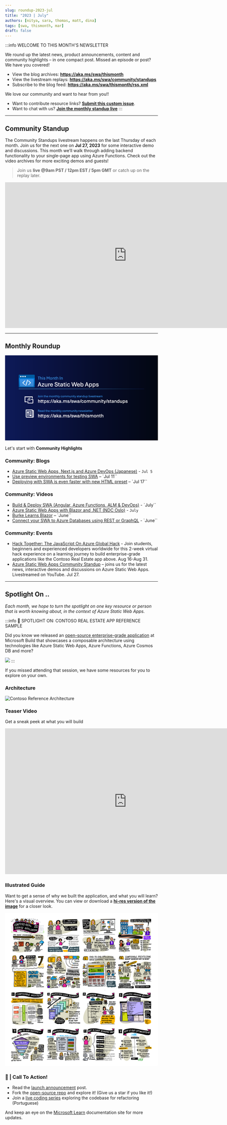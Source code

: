 ```yaml
---
slug: roundup-2023-jul
title: "2023 | July"
authors: [nitya, sara, thomas, matt, dina]
tags: [swa, thismonth, mar]
draft: false
---
```


<head>
  <meta name="twitter:url" content="https://www.azurestaticwebapps.dev/blog/roundup-2023-jul" />
  <meta name="twitter:title" content="This Month in Azure Static Web Apps: Jul 2023" />
  <meta name="twitter:description" content="This Month in @AzureStaticApps - join us and catch up on the latest news, demos, announcements and community content for Azure Static Web Apps!" />
  <meta name="twitter:image" content="https://www.azurestaticwebapps.dev/img/png/roundup/tmis-banner.png" />
  <meta name="twitter:card" content="summary_large_image" />
  <meta name="twitter:creator" content="@nitya" />
  <meta name="twitter:site" content="@AzureStaticApps" /> 
  <link rel="canonical" href="https://techcommunity.microsoft.com/t5/apps-on-azure-blog/this-month-in-azure-static-web-apps-july-2023/ba-p/3883710" />
</head>


:::info WELCOME TO THIS MONTH'S NEWSLETTER

We round up the latest news, product announcements, content and community highlights – in one compact post. Missed an episode or post? We have you covered! 
 - View the blog archives: **https://aka.ms/swa/thismonth**  
 - View the livestream replays: **https://aka.ms/swa/community/standups** 
 - Subscribe to the blog feed: **https://aka.ms/swa/thismonth/rss.xml**

We love our community and want to hear from you!!
 - Want to contribute resource links? [**Submit this custom issue**](https://github.com/staticwebdev/30DaysOfSWA/issues/new?assignees=&labels=ThisMonthIn+-+Community&template=---this-month-in-swa--community-submission.md&title=This+Month+In%3A+Community).
 - Want to chat with us? [**Join the monthly standup live**](https://aka.ms/swa/community/standups)
:::
---

## Community Standup

The Community Standups livestream happens on the last Thursday of each month. Join us for the next one on **Jul 27, 2023** for some interactive demo and discussions. This month we’ll walk through adding backend functionality to your single-page app using Azure Functions. Check out the video archives for more exciting demos and guests! 

> Join us **live @9am PST / 12pm EST / 5pm GMT** or catch up on the replay later.
<iframe width="800" height="480" src="https://www.youtube.com/embed/fZljYaqGPy0" title="Azure Static Web Apps Community Standup - Beyond the frontend with Static Web Apps &amp; Azure Functions" frameborder="0" allowfullscreen></iframe>

---

## Monthly Roundup

![](../../static/img/png/roundup/tmis-links.png)

Let's start with **Community Highlights** 

### Community: Blogs 

- [Azure Static Web Apps, Next.js and Azure DevOps (Japanese)](https://zenn.dev/yusu29/articles/azuredevops_staticapps_next) - `Jul 5`
- [Use preview environments for testing SWA](https://techcommunity.microsoft.com/t5/apps-on-azure-blog/use-preview-environment-for-test-in-static-web-app/ba-p/3870476) – `Jul 11`` 
- [Deploying with SWA is even faster with new HTML preset](https://techcommunity.microsoft.com/t5/educator-developer-blog/deploying-with-azure-static-apps-is-even-faster-with-the-new/ba-p/3872796) – `Jul 17`` 

### Community: Videos

- [Build & Deploy SWA (Angular, Azure Functions, ALM & DevOps)](https://www.youtube.com/watch?v=TNA2T62Xqtc) - `July``
- [Azure Static Web Apps with Blazor and .NET (NDC Oslo)](https://www.youtube.com/watch?v=r3IKpPe36nY) - `July`
- [Burke Learns Blazor](https://www.youtube.com/watch?v=JdlYnylzFqM) – `June``
- [Connect your SWA to Azure Databases using REST or GraphQL](https://www.youtube.com/watch?v=gCrBSSOezSQ) - `June``

### Community: Events

- [Hack Together: The JavaScript On Azure Global Hack](https://developer.microsoft.com/en-us/reactor/series/S-1173/) - Join students, beginners and experienced developers worldwide for this 2-week virtual hack experience on a learning journey to build enterprise-grade applications like the Contoso Real Estate app above. Aug 16-Aug 31. 
- [Azure Static Web Apps Community Standup](https://www.youtube.com/watch?v=fZljYaqGPy0&list=PLI7iePan8aH4AiiQ6UejZ4lxmbK3QX4Dy&index=6) – joins us for the latest news, interactive demos and discussions on Azure Static Web Apps. Livestreamed on YouTube. Jul 27. 

---

## Spotlight On ..

_Each month, we hope to turn the spotlight on one key resource or person that is worth knowing about, in the context of Azure Static Web Apps._

:::info 🌟 SPOTLIGHT ON:  CONTOSO REAL ESTATE APP REFERENCE SAMPLE

Did you know we released an [open-source enterprise-grade application](https://aka.ms/contoso-real-estate-github) at Microsoft Build that showcases a composable architecture using technologies like Azure Static Web Apps, Azure Functions, Azure Cosmos DB and more? 

![](https://techcommunity.microsoft.com/t5/image/serverpage/image-id/472260i73D150FAF1149769/image-size/large?v=v2&px=999)
:::

If you missed attending that session, we have some resources for you to explore on your own.

### Architecture

![Contoso Reference Architecture](https://techcommunity.microsoft.com/t5/image/serverpage/image-id/485315i8026FF8814B1B393/image-size/large?v=v2&px=999)

### Teaser Video
Get a sneak peek at what you will build
<iframe width="800" height="480" src="https://www.youtube.com/embed/GxeENsvwZrI" title="Contoso Real Estate Teaser" frameborder="0" allowfullscreen></iframe>

### Illustrated Guide

Want to get a sense of why we built the application, and what you will learn? Here's a visual overview. You can view or download a [**hi-res version of the image**](https://github.com/SketchTheDocs/cloud-skills/blob/main/gallery/MSBuild-2023-ContosoRealEstate.png) for a closer look. 

![](../../static/img/png/contoso-sketchnote.png)

### 🚨 | Call To Action!

- Read the [launch announcement](https://techcommunity.microsoft.com/t5/apps-on-azure-blog/announcing-contoso-real-estate-javascript-composable-application/ba-p/3827097) post. 
- Fork the [open-source repo](https://aka.ms/contoso-real-estate-github?source=techcommunity) and explore it! (Give us a star if you like it!) 
- Join a [live coding series](https://www.youtube.com/playlist?list=PLb2HQ45KP0Wu6g_B-QJrvWOe8RdNCmio2) exploring the codebase for refactoring (Portuguese) 

And keep an eye on the [Microsoft Learn](https://learn.microsoft.com/en-us/azure/developer/javascript/composable-cloud-contoso-real-estate) documentation site for more updates.
